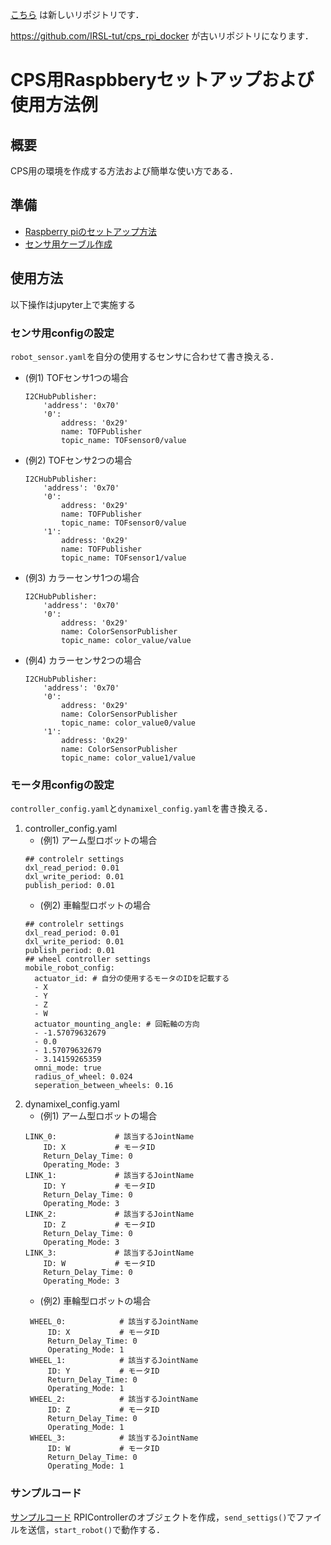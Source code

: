 [こちら](https://github.com/IRSL-tut/cps_rpi) は新しいリポジトリです．

https://github.com/IRSL-tut/cps_rpi_docker が古いリポジトリになります．

# CPS用Raspbberyセットアップおよび使用方法例
## 概要
CPS用の環境を作成する方法および簡単な使い方である．
<!-- [cps_rpi_docker](https://github.com/IRSL-tut/cps_rpi_docker)では，
実ロボット用の設定ファイルをリモートに配置し，dockerを使用して実行していたが，
不便な点が多いためそれを解消するためのものである． -->

## 準備
- [Raspberry piのセットアップ方法](build_rpi/build.md)
- [センサ用ケーブル作成](sensor_cable/build.md)

## 使用方法
以下操作はjupyter上で実施する

### センサ用configの設定
`robot_sensor.yaml`を自分の使用するセンサに合わせて書き換える．
- (例1) TOFセンサ1つの場合
    ```
    I2CHubPublisher:
        'address': '0x70'
        '0':
            address: '0x29'
            name: TOFPublisher
            topic_name: TOFsensor0/value
    ```
- (例2) TOFセンサ2つの場合
    ```
    I2CHubPublisher:
        'address': '0x70'
        '0':
            address: '0x29'
            name: TOFPublisher
            topic_name: TOFsensor0/value
        '1':
            address: '0x29'
            name: TOFPublisher
            topic_name: TOFsensor1/value
    ```
- (例3) カラーセンサ1つの場合
    ```
    I2CHubPublisher:
        'address': '0x70'
        '0':
            address: '0x29'
            name: ColorSensorPublisher
            topic_name: color_value/value
    ```
- (例4) カラーセンサ2つの場合
    ```
    I2CHubPublisher:
        'address': '0x70'
        '0':
            address: '0x29'
            name: ColorSensorPublisher
            topic_name: color_value0/value
        '1':
            address: '0x29'
            name: ColorSensorPublisher
            topic_name: color_value1/value
    ```

### モータ用configの設定
`controller_config.yaml`と`dynamixel_config.yaml`を書き換える．
1. controller_config.yaml
    - (例1) アーム型ロボットの場合
    ```
    ## controlelr settings
    dxl_read_period: 0.01
    dxl_write_period: 0.01
    publish_period: 0.01
    ```
    - (例2) 車輪型ロボットの場合
    ```
    ## controlelr settings
    dxl_read_period: 0.01
    dxl_write_period: 0.01
    publish_period: 0.01
    ## wheel controller settings
    mobile_robot_config:
      actuator_id: # 自分の使用するモータのIDを記載する
      - X 
      - Y
      - Z
      - W
      actuator_mounting_angle: # 回転軸の方向
      - -1.57079632679 
      - 0.0
      - 1.57079632679
      - 3.14159265359
      omni_mode: true
      radius_of_wheel: 0.024
      seperation_between_wheels: 0.16
    ```
1. dynamixel_config.yaml
   - (例1) アーム型ロボットの場合
    ```
    LINK_0:             # 該当するJointName
        ID: X           # モータID
        Return_Delay_Time: 0
        Operating_Mode: 3
    LINK_1:             # 該当するJointName
        ID: Y           # モータID
        Return_Delay_Time: 0
        Operating_Mode: 3
    LINK_2:             # 該当するJointName
        ID: Z           # モータID
        Return_Delay_Time: 0
        Operating_Mode: 3
    LINK_3:             # 該当するJointName
        ID: W           # モータID
        Return_Delay_Time: 0
        Operating_Mode: 3
    ```
   - (例2) 車輪型ロボットの場合
   ```
    WHEEL_0:            # 該当するJointName
        ID: X           # モータID
        Return_Delay_Time: 0
        Operating_Mode: 1
    WHEEL_1:            # 該当するJointName
        ID: Y           # モータID
        Return_Delay_Time: 0
        Operating_Mode: 1
    WHEEL_2:            # 該当するJointName
        ID: Z           # モータID
        Return_Delay_Time: 0
        Operating_Mode: 1
    WHEEL_3:            # 該当するJointName
        ID: W           # モータID
        Return_Delay_Time: 0
        Operating_Mode: 1
   ```
### サンプルコード
[サンプルコード](userdir/sample_supervisor.ipynb)
RPIControllerのオブジェクトを作成，`send_settigs()`でファイルを送信，`start_robot()`で動作する．
